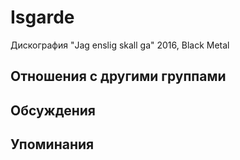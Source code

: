 # Isgarde

Дискография
"Jag enslig skall ga" 2016, Black Metal

## Отношения с другими группами


## Обсуждения


## Упоминания

